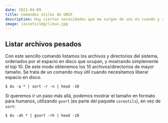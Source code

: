 ```yaml
---
date: 2021-04-09
title: Comandos útiles de UNIX
description: Hay ciertas necesidades que me surgen de vez en cuando y se resuelven con un comando de UNIX. Éste es mi pequeño recordatorio para no olvidar dichos comandos.
image: /assets/img/linux.jpg
---
```


## Listar archivos pesados

Con este sencillo comando listamos los archivos y directorios del sistema, ordenados por el espacio en disco que ocupan, y mostrando simplemente el top 10. De este modo obtenemos los 10 archivos/directorios de mayor tamaño. Se trata de un comando muy útil cuando necesitamos liberar espacio en disco.

```
$ du -a * | sort -r -n | head -10
```

Si queremos ir un paso más allá, podemos mostrar el tamaño en formato para humanos, utilizando `gsort` (es parte del paquete `coreutils`), en vez de `sort`:

```
$ du -ah * | gsort -rh | head -10
```

